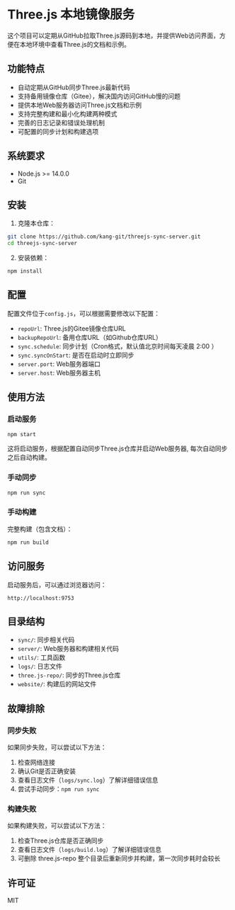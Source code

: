 # Three.js 本地镜像服务

这个项目可以定期从GitHub拉取Three.js源码到本地，并提供Web访问界面，方便在本地环境中查看Three.js的文档和示例。

## 功能特点

- 自动定期从GitHub同步Three.js最新代码
- 支持备用镜像仓库（Gitee），解决国内访问GitHub慢的问题
- 提供本地Web服务器访问Three.js文档和示例
- 支持完整构建和最小化构建两种模式
- 完善的日志记录和错误处理机制
- 可配置的同步计划和构建选项

## 系统要求

- Node.js >= 14.0.0
- Git

## 安装

1. 克隆本仓库：

```bash
git clone https://github.com/kang-git/threejs-sync-server.git
cd threejs-sync-server
```

2. 安装依赖：

```bash
npm install
```

## 配置

配置文件位于`config.js`，可以根据需要修改以下配置：

- `repoUrl`: Three.js的Gitee镜像仓库URL
- `backupRepoUrl`: 备用仓库URL（如Github仓库URL）
- `sync.schedule`: 同步计划（Cron格式，默认值北京时间每天凌晨 2:00 ）
- `sync.syncOnStart`: 是否在启动时立即同步
- `server.port`: Web服务器端口
- `server.host`: Web服务器主机

## 使用方法

### 启动服务

```bash
npm start
```

这将启动服务，根据配置自动同步Three.js仓库并启动Web服务器, 每次自动同步之后自动构建。

### 手动同步

```bash
npm run sync
```

### 手动构建

完整构建（包含文档）：

```bash
npm run build
```

## 访问服务

启动服务后，可以通过浏览器访问：

```
http://localhost:9753
```

## 目录结构

- `sync/`: 同步相关代码
- `server/`: Web服务器和构建相关代码
- `utils/`: 工具函数
- `logs/`: 日志文件
- `three.js-repo/`: 同步的Three.js仓库
- `website/`: 构建后的网站文件

## 故障排除

### 同步失败

如果同步失败，可以尝试以下方法：

1. 检查网络连接
2. 确认Git是否正确安装
3. 查看日志文件（`logs/sync.log`）了解详细错误信息
4. 尝试手动同步：`npm run sync`

### 构建失败

如果构建失败，可以尝试以下方法：

1. 检查Three.js仓库是否正确同步
2. 查看日志文件（`logs/build.log`）了解详细错误信息
3. 可删除 three.js-repo 整个目录后重新同步并构建，第一次同步耗时会较长

## 许可证

MIT